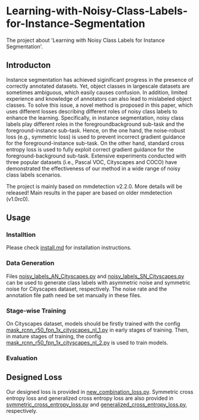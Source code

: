 # Learning-with-Noisy-Class-Labels-for-Instance-Segmentation
The project about 'Learning with Noisy Class Labels for Instance Segmentation'.

## Introducton

Instance segmentation has achieved siginificant progress in the presence of correctly annotated datasets. Yet, object classes in largescale datasets are sometimes ambiguous, which easily causes confusion. In addition, limited experience and knowledge of annotators can also lead to mislabeled object classes. To solve this issue, a novel method is proposed in this paper, which uses different losses describing different roles of noisy class labels to enhance the learning. Specifically, in instance segmentation, noisy class labels play different roles in the foregroundbackground sub-task and the foreground-instance sub-task. Hence, on the one hand, the noise-robust loss (e.g., symmetric loss) is used to prevent incorrect gradient guidance for the foreground-instance sub-task. On the other hand, standard cross entropy loss is used to fully exploit correct gradient guidance for the foreground-background sub-task. Extensive experiments conducted with three popular datasets (i.e., Pascal VOC, Cityscapes and COCO) have demonstrated the effectiveness of our method in a wide range of noisy class labels scenarios.

The project is mainly based on mmdetection v2.2.0. More details will be released! Main results in the paper are based on older mmdetection (v1.0rc0).

## Usage
### Installtion

Please check [install.md](docs/install.md) for installation instructions.

### Data Generation

Files [noisy_labels_AN_Cityscapes.py](/noisy_labels_AN_Cityscapes.py) and [noisy_labels_SN_Cityscapes.py](/noisy_labels_SN_Cityscapes.py) can be used to generate class labels with asymmetric noise and symmetric noise for Cityscapes dataset, respectively. The noise rate and the annotation file path need be set manually in these files. 

### Stage-wise Training

On Cityscapes dataset, models should be firstly trained with the config [mask_rcnn_r50_fpn_1x_cityscapes_nl_1.py](/configs/cityscapes/mask_rcnn_r50_fpn_1x_cityscapes_nl_1.py) in early stages of training. Then, in mature stages of training, the config [mask_rcnn_r50_fpn_1x_cityscapes_nl_2.py](/configs/cityscapes/mask_rcnn_r50_fpn_1x_cityscapes_nl_2.py) is used to train models.

### Evaluation

## Designed Loss

Our designed loss is provided in [new_combination_loss.py](/mmdet/models/losses/new_combination_loss.py). Symmetric cross entropy loss and generalized cross entropy loss are also provided in [symmetric_cross_entropy_loss.py](/mmdet/models/losses/symmetric_cross_entropy_loss.py) and [generalized_cross_entropy_loss.py](/mmdet/models/losses/generalized_cross_entropy_loss.py), respectively.
